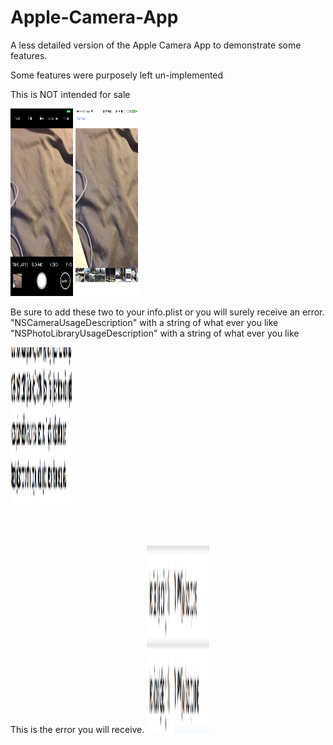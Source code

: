 # Apple-Camera-App

A less detailed version of the Apple Camera App to demonstrate some features.

Some features were purposely left un-implemented

This is NOT intended for sale 


<img src="image1.png" style="height: 300px; width: 100px;" />
<img src="image2.png" style="height: 300px; width: 100px;" />



Be sure to add these two to your info.plist or you will surely receive an error.
"NSCameraUsageDescription" with a string of what ever you like
"NSPhotoLibraryUsageDescription" with a string of what ever you like

<img src="image3.png" style="height: 300px; width: 100px;" />


This is the error you will receive.
<img src="image4.png" style="height: 300px; width: 100px;" />
